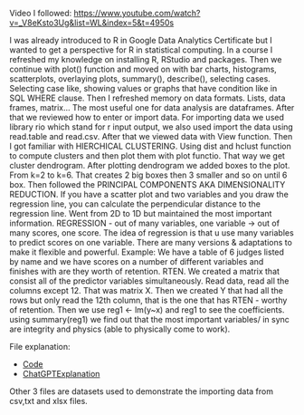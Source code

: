 Video I followed: https://www.youtube.com/watch?v=_V8eKsto3Ug&list=WL&index=5&t=4950s

I was already introduced to R in Google Data Analytics Certificate but I wanted to get a perspective for R in statistical computing. In a course I refreshed my knowledge on installing R, RStudio and packages. Then we continue with plot() function and moved on with bar charts, histograms, scatterplots, overlaying plots, summary(), describe(), selecting cases. Selecting case like, showing values or graphs that have condition like in SQL WHERE clause.
Then I refreshed memory on data formats. Lists, data frames, matrix... The most useful one for data analysis are dataframes. After that we reviewed how to enter or import data. For importing data we used library rio which stand for r input output, we also used import the data using read.table and read.csv. After that we viewed data with View function.
Then I got familiar with HIERCHICAL CLUSTERING. Using dist and hclust function to compute clusters and then plot them with plot functio. That way we get cluster dendrogram. After plotting dendrogram we added boxes to the plot. From k=2 to k=6. That creates 2 big boxes then 3 smaller and so on until 6 box. 
Then followed the PRINCIPAL COMPONENTS AKA DIMENSIONALITY REDUCTION. If you have a scatter plot and two variables and you draw the regression line, you can calculate the perpendicular distance to the regression line. Went from 2D to 1D but maintained the most important information.
REGRESSION - out of many variables, one variable -> out of many scores, one score. The idea of regression is that u use many variables to predict scores on one variable. There are many versions & adaptations to make it flexible and powerful. Example: We have a table of 6 judges listed by name and we have scores on a number of different variables and finishes with are they worth of retention. RTEN.
We created a matrix that consist all of the predictor variables simultaneously. Read data, read all the columns except 12. That was matrix X. Then we created Y that had all the rows but only read the 12th column, that is the one that has RTEN - worthy of retention.
Then we use reg1 <- lm(y~x) and reg1 to see the coefficients. using summary(reg1) we find out that the most important variables/ in sync are integrity and physics (able to physically come to work).

File explanation:
* [Code](https://github.com/rokzupan1/StatisticalComputingInR/blob/main/R%20-%20Basics%20of%20Statistical%20Computing.R)
* [ChatGPTExplanation](https://github.com/rokzupan1/StatisticalComputingInR/blob/main/Interesting.PNG)

Other 3 files are datasets used to demonstrate the importing data from csv,txt and xlsx files.
